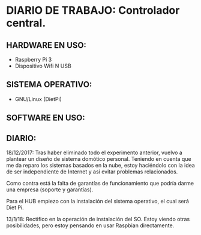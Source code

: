 # DIARIO DE TRABAJO: Controlador central.

## HARDWARE EN USO:

- Raspberry Pi 3
- Dispositivo Wifi N USB

## SISTEMA OPERATIVO:

- GNU/Linux (DietPi)

## SOFTWARE EN USO:



## DIARIO:

18/12/2017: Tras haber eliminado todo el experimento anterior, vuelvo a plantear
un diseño de sistema domótico personal. Teniendo en cuenta que me da reparo los
sistemas basados en la nube, estoy haciéndolo con la idea de ser independiente
de Internet y así evitar problemas relacionados.

Como contra está la falta de garantías de funcionamiento que podría darme
una empresa (soporte y garantías).

Para el HUB empiezo con la instalación del sistema operativo, el cual será 
Diet Pi.


13/1/18: Rectifico en la operación de instalación del SO. 
Estoy viendo otras posibilidades, pero estoy pensando en usar Raspbian directamente.
